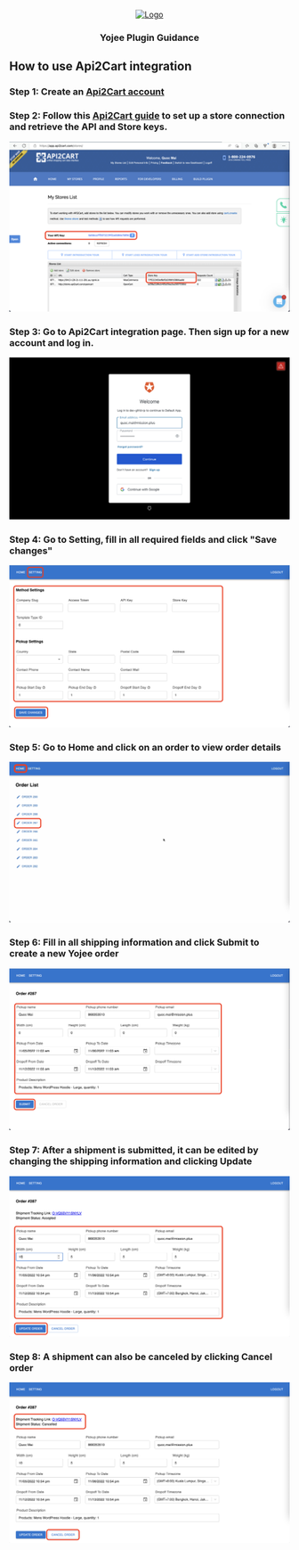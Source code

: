 <div id="top"></div>
<!-- PROJECT LOGO -->
<br />
<div align="center">
  <a href="https://yojee.com/">
    <img src="https://yojee.com/wp-content/uploads/2021/11/Logo-1.png" alt="Logo" width="200" height="80">
  </a>
<h3 align="center">Yojee Plugin Guidance</h3>
</div>

## How to use Api2Cart integration

### Step 1: Create an [Api2Cart account](https://app.api2cart.com/)

### Step 2: Follow this [Api2Cart guide](https://docs.api2cart.com/post/how-to-start-your-integration-with-api2cart#:~:text=1.%20How%20to%20start%20your%20work%20with%20API2Cart) to set up a store connection and retrieve the API and Store keys.
![usage step 1](../../assets/images/api2cart/step1.png)

### Step 3: Go to Api2Cart integration page. Then sign up for a new account and log in.
![usage step 2](../../assets/images/api2cart/step2.png)

### Step 4: Go to Setting, fill in all required fields and click "Save changes"
![usage step 4](../../assets/images/api2cart/step3.png)

### Step 5: Go to Home and click on an order to view order details
![usage step 5](../../assets/images/api2cart/step4.png)

### Step 6: Fill in all shipping information and click Submit to create a new Yojee order
![usage step 6](../../assets/images/api2cart/step5.png)

### Step 7: After a shipment is submitted, it can be edited by changing the shipping information and clicking Update
![usage step 7](../../assets/images/api2cart/step6.png)

### Step 8: A shipment can also be canceled by clicking Cancel order
![usage step 8](../../assets/images/api2cart/step7.png)